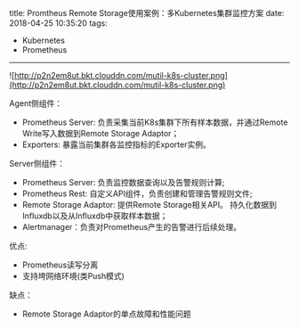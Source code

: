 title: Promtheus Remote Storage使用案例：多Kubernetes集群监控方案
date: 2018-04-25 10:35:20
tags:
- Kubernetes
- Prometheus
---

![http://p2n2em8ut.bkt.clouddn.com/mutil-k8s-cluster.png](http://p2n2em8ut.bkt.clouddn.com/mutil-k8s-cluster.png)

<!-- more -->

Agent侧组件：

* Prometheus Server: 负责采集当前K8s集群下所有样本数据，并通过Remote Write写入数据到Remote Storage Adaptor；
* Exporters: 暴露当前集群各监控指标的Exporter实例。

Server侧组件：

* Prometheus Server: 负责监控数据查询以及告警规则计算;
* Prometheus Rest: 自定义API组件，负责创建和管理告警规则文件;
* Remote Storage Adaptor: 提供Remote Storage相关API。 持久化数据到Influxdb以及从Influxdb中获取样本数据；
* Alertmanager：负责对Prometheus产生的告警进行后续处理。

优点:

* Prometheus读写分离
* 支持垮网络环境(类Push模式)

缺点：

* Remote Storage Adaptor的单点故障和性能问题